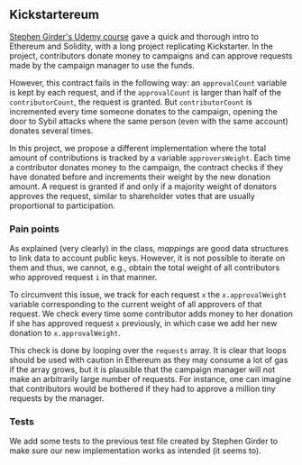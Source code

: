## Kickstartereum

[Stephen Girder's Udemy course](https://www.udemy.com/ethereum-and-solidity-the-complete-developers-guide/) gave a quick and thorough intro to Ethereum and Solidity, with a long project replicating Kickstarter. In the project, contributors donate money to campaigns and can approve requests made by the campaign manager to use the funds.

However, this contract fails in the following way: an `approvalCount` variable is kept by each request, and if the `approvalCount` is larger than half of the `contributorCount`, the request is granted. But `contributorCount` is incremented every time someone donates to the campaign, opening the door to Sybil attacks where the same person (even with the same account) donates several times.

In this project, we propose a different implementation where the total amount of contributions is tracked by a variable `approversWeight`. Each time a contributor donates money to the campaign, the contract checks if they have donated before and increments their weight by the new donation amount. A request is granted if and only if a majority weight of donators approves the request, similar to shareholder votes that are usually proportional to participation.

### Pain points

As explained (very clearly) in the class, _mappings_ are good data structures to link data to account public keys. However, it is not possible to iterate on them and thus, we cannot, e.g., obtain the total weight of all contributors who approved request `i` in that manner.

To circumvent this issue, we track for each request `x` the `x.approvalWeight` variable corresponding to the current weight of all approvers of that request. We check every time some contributor adds money to her donation if she has approved request `x` previously, in which case we add her new donation to `x.approvalWeight`.

This check is done by looping over the `requests` array. It is clear that loops should be used with caution in Ethereum as they may consume a lot of gas if the array grows, but it is plausible that the campaign manager will not make an arbitrarily large number of requests. For instance, one can imagine that contributors would be bothered if they had to approve a million tiny requests by the manager.

### Tests

We add some tests to the previous test file created by Stephen Girder to make sure our new implementation works as intended (it seems to).
